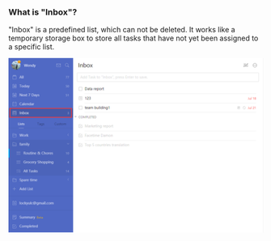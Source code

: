 ### What is "Inbox"?

"Inbox" is a predefined list, which can not be deleted. It works like a temporary storage box to store all tasks that have not yet been assigned to a specific list.

![](../../images/ticktick-web-version/list/2.5.9.png)

